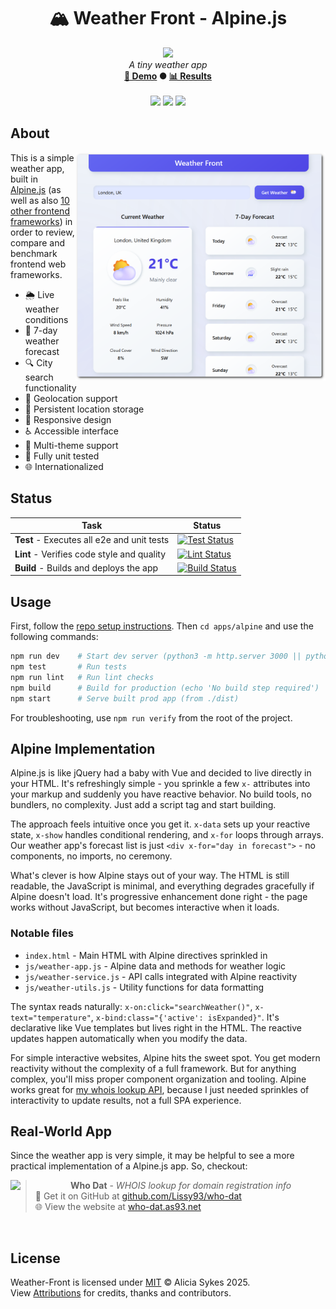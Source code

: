 <!-- start_header -->
<h1 align="center">🏔️ Weather Front - Alpine.js</h1>

<p align="center">
  <img width="64" src="https://raw.githubusercontent.com/Lissy93/weather-front/refs/heads/main/assets/favicon.png" /><br>
  <i>A tiny weather app</i>
  <br>
  <b><a href="/">🚀 Demo</a> ● <a href="https://frontend-framework-benchmarks.as93.net">📊 Results</a></b>
  <br><br>
  <img src="https://img.shields.io/badge/Framework-Alpine.js-8BC0D0?logo=alpinedotjs&logoColor=fff&labelColor=8BC0D0" />
  <img src="https://img.shields.io/badge/License-MIT-AE56FF?logo=googledocs&logoColor=fff&labelColor=8A2BE2" />
  <img src="https://img.shields.io/badge/Author-Lissy93-EA4AAA?logo=githubsponsors&logoColor=fff&labelColor=E31591" />
</p>
<!-- end_header -->

<!-- start_about -->

## About

<img align="right" src="/assets/screenshot.png" width="400">

This is a simple weather app, built in [Alpine.js](https://alpinejs.dev/) (as well as also [10 other frontend frameworks](/)) in order to review, compare and benchmark frontend web frameworks.

- 🌦️ Live weather conditions
- 📅 7-day weather forecast
- 🔍 City search functionality
- 📍 Geolocation support
- 💾 Persistent location storage
- 📱 Responsive design
- ♿ Accessible interface
- 🎨 Multi-theme support
- 🧪 Fully unit tested
- 🌐 Internationalized

<!-- end_about -->

<!-- start_status -->

## Status

| Task | Status |
|---|---|
| **Test** - Executes all e2e and unit tests | [![Test Status](https://raw.githubusercontent.com/Lissy93/weather-front/refs/heads/badges/test-alpine.svg)](https://github.com/Lissy93/weather-front/actions/workflows/test.yml) |
| **Lint** - Verifies code style and quality | [![Lint Status](https://raw.githubusercontent.com/Lissy93/weather-front/refs/heads/badges/lint-alpine.svg)](https://github.com/Lissy93/weather-front/actions/workflows/lint.yml) |
| **Build** - Builds and deploys the app | [![Build Status](https://raw.githubusercontent.com/Lissy93/weather-front/refs/heads/badges/build-alpine.svg)](https://github.com/Lissy93/weather-front/actions/workflows/build.yml) |

<!-- end_status -->

<!-- start_usage -->

## Usage

First, follow the [repo setup instructions](https://github.com/Lissy93/weather-front?tab=readme-ov-file#usage). Then `cd apps/alpine` and use the following commands:

```bash
npm run dev    # Start dev server (python3 -m http.server 3000 || python -m http.server 3000)
npm test       # Run tests
npm run lint   # Run lint checks
npm build      # Build for production (echo 'No build step required')
npm start      # Serve built prod app (from ./dist)
```

For troubleshooting, use `npm run verify` from the root of the project.

<!-- end_usage -->

<!-- start_framework_specific -->
## Alpine Implementation

Alpine.js is like jQuery had a baby with Vue and decided to live directly in your HTML. It's refreshingly simple - you sprinkle a few `x-` attributes into your markup and suddenly you have reactive behavior. No build tools, no bundlers, no complexity. Just add a script tag and start building.

The approach feels intuitive once you get it. `x-data` sets up your reactive state, `x-show` handles conditional rendering, and `x-for` loops through arrays. Our weather app's forecast list is just `<div x-for="day in forecast">` - no components, no imports, no ceremony.

What's clever is how Alpine stays out of your way. The HTML is still readable, the JavaScript is minimal, and everything degrades gracefully if Alpine doesn't load. It's progressive enhancement done right - the page works without JavaScript, but becomes interactive when it loads.

### Notable files
- `index.html` - Main HTML with Alpine directives sprinkled in
- `js/weather-app.js` - Alpine data and methods for weather logic
- `js/weather-service.js` - API calls integrated with Alpine reactivity
- `js/weather-utils.js` - Utility functions for data formatting

The syntax reads naturally: `x-on:click="searchWeather()"`, `x-text="temperature"`, `x-bind:class="{'active': isExpanded}"`. It's declarative like Vue templates but lives right in the HTML. The reactive updates happen automatically when you modify the data.

For simple interactive websites, Alpine hits the sweet spot. You get modern reactivity without the complexity of a full framework. But for anything complex, you'll miss proper component organization and tooling. Alpine works great for [my whois lookup API](https://github.com/Lissy93/who-dat), because I just needed sprinkles of interactivity to update results, not a full SPA experience.

<!-- end_framework_specific -->

<!-- start_real_world_app -->

## Real-World App
Since the weather app is very simple, it may be helpful to see a more practical implementation of a Alpine.js app. So, checkout:

<a href="https://github.com/Lissy93/who-dat"><img align="left" src="https://storage.googleapis.com/as93-screenshots/project-logos/who-dat.png" width="96"></a>

> **Who Dat** - _WHOIS lookup for domain registration info_<br>
> 🐙 Get it on GitHub at [github.com/Lissy93/who-dat](https://github.com/Lissy93/who-dat)<br>
> 🌐 View the website at [who-dat.as93.net](https://who-dat.as93.net)

<br>
<!-- end_real_world_app -->

<!-- start_license -->

## License

Weather-Front is licensed under [MIT](https://github.com/Lissy93/weather-front/blob/main/LICENSE) © Alicia Sykes 2025.<br>
View [Attributions](https://github.com/Lissy93/weather-front?tab=readme-ov-file#attributions) for credits, thanks and contributors.

<!-- end_license -->
